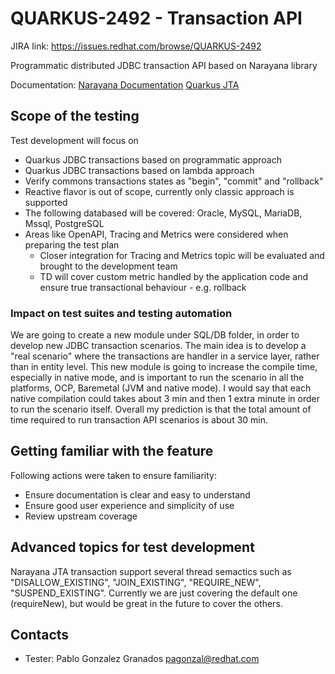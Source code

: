 # QUARKUS-2492 - Transaction API

JIRA link: https://issues.redhat.com/browse/QUARKUS-2492

Programmatic distributed JDBC transaction API based on Narayana library

Documentation:
[Narayana Documentation](https://www.narayana.io/)
[Quarkus JTA](https://quarkus.io/guides/transaction#programmatic-approach)

## Scope of the testing

Test development will focus on
- Quarkus JDBC transactions based on programmatic approach
- Quarkus JDBC transactions based on lambda approach
- Verify commons transactions states as "begin", "commit" and "rollback"
- Reactive flavor is out of scope, currently only classic approach is supported
- The following databased will be covered: Oracle, MySQL, MariaDB, Mssql, PostgreSQL
- Areas like OpenAPI, Tracing and Metrics were considered when preparing the test plan
  - Closer integration for Tracing and Metrics topic will be evaluated and brought to the development team
  - TD will cover custom metric handled by the application code and ensure true transactional behaviour - e.g. rollback

### Impact on test suites and testing automation

We are going to create a new module under SQL/DB folder, in order to develop new JDBC transaction scenarios. 
The main idea is to develop a "real scenario" where the transactions are handler in a service layer, rather than in entity level. 
This new module is going to increase the compile time, especially in native mode, and is important to run the scenario in 
all the platforms, OCP, Baremetal (JVM and native mode). I would say that each native compilation could takes about 3 min and then 
1 extra minute in order to run the scenario itself. Overall my prediction is that the total amount of time required to run 
transaction API scenarios is about 30 min.

## Getting familiar with the feature

Following actions were taken to ensure familiarity:
- Ensure documentation is clear and easy to understand
- Ensure good user experience and simplicity of use
- Review upstream coverage

## Advanced topics for test development

Narayana JTA transaction support several thread semactics such as "DISALLOW_EXISTING", "JOIN_EXISTING", "REQUIRE_NEW", "SUSPEND_EXISTING". Currently we are just covering the default one (requireNew), but would be great in the future to cover the others. 

## Contacts

* Tester: Pablo Gonzalez Granados <pagonzal@redhat.com>